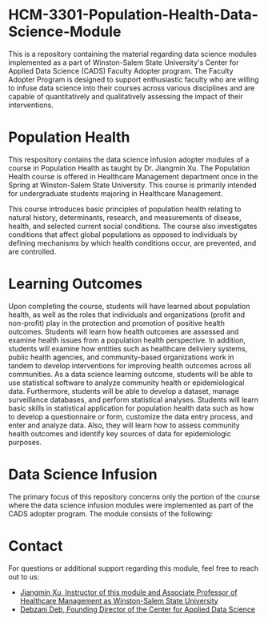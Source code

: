 # HCM-3301-Population-Health-Data-Science-Module
This is a repository containing the material regarding data science modules implemented as a part of Winston-Salem State University's Center for Applied Data Science (CADS) Faculty Adopter program. The Faculty Adopter Program is designed to support enthusiastic faculty who are willing to infuse data science into their courses across various disciplines and are capable of quantitatively and qualitatively assessing the impact of their interventions.

# Population Health
This respository contains the data science infusion adopter modules of a course in Population Health as taught by Dr. Jiangmin Xu. The Population Health course is offered in Healthcare Management department once in the Spring at Winston-Salem State University. This course is primarily intended for undergraduate students majoring in Healthcare Management.

This course introduces basic principles of population health relating to natural history, determinants, research, and measurements of disease, health, and selected current social conditions. The course also investigates conditions that affect global populations as opposed to individuals by defining mechanisms by which health conditions occur, are prevented, and are controlled.

# Learning Outcomes
Upon completing the course, students will have learned about population health, as well as the roles that individuals and organizations (profit and non-profit) play in the protection and promotion of positive health outcomes. Students will learn how health outcomes are assessed and examine health issues from a population health perspective. In addition, students will examine how entities such as healthcare deliviery systems, public health agencies, and community-based organizations work in tandem to develop interventions for improving health outcomes across all communities. As a data science learning outcome, students will be able to use statistical software to analyze community health or epidemiological data. Furthermore, students will be able to develop a dataset, manage surveillance databases, and perform statistical analyses. Students will learn basic skills in statistical application for population health data such as how to develop a questionnaire or form, customize the data entry process, and enter and analyze data. Also, they will learn how to assess community health outcomes and identify key sources of data for epidemiologic purposes.

# Data Science Infusion
The primary focus of this repository concerns only the portion of the course where the data science infusion modules were implemented as part of the CADS adopter program. The module consists of the following:

# Contact
For questions or additional support regarding this module, feel free to reach out to us:
- [Jiangmin Xu, Instructor of this module and Associate Professor of Healthcare Management as Winston-Salem State University](mailto:xuji@wssu.edu)
- [Debzani Deb, Founding Director of the Center for Applied Data Science](mailto:debd@wssu.edu)
